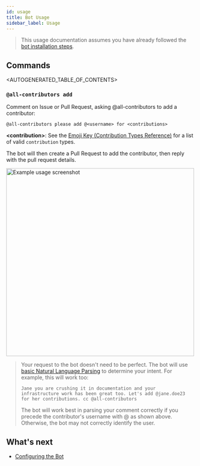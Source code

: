 ```yaml
---
id: usage
title: Bot Usage
sidebar_label: Usage
---
```


> This usage documentation assumes you have already followed the [bot installation steps](installation).

## Commands
<AUTOGENERATED_TABLE_OF_CONTENTS>

### `@all-contributors add`
 Comment on Issue or Pull Request, asking @all-contributors to add a contributor:

```
@all-contributors please add @<username> for <contributions>
```

**\<contribution>**: See the [Emoji Key (Contribution Types Reference)](../emoji-key) for a list of valid `contribution` types.

The bot will then create a Pull Request to add the contributor, then reply with the pull request details.

<img alt="Example usage screenshot" src="../../assets/bot-usage.png" width="500px">

> Your request to the bot doesn't need to be perfect. The bot will use [basic Natural Language Parsing](https://github.com/all-contributors/app/blob/master/lib/parse-comment.js) to determine your intent.
> For example, this will work too:
>
> `Jane you are crushing it in documentation and your infrastructure work has been great too. Let's add @jane.doe23 for her contributions. cc @all-contributors`
> 
> The bot will work best in parsing your comment correctly if you precede the contributor's username with @ as shown above. Otherwise, the bot may not correctly identify the user.
## What's next
- [Configuring the Bot](configuration)
